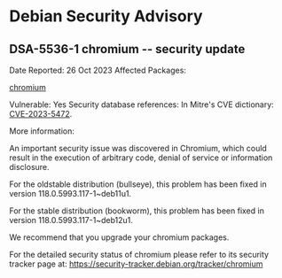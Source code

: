 
Debian Security Advisory
========================


DSA-5536-1 chromium -- security update
--------------------------------------



Date Reported:
26 Oct 2023
Affected Packages:

[chromium](https://packages.debian.org/src:chromium)

Vulnerable:
Yes
Security database references:
In Mitre's CVE dictionary: [CVE-2023-5472](https://security-tracker.debian.org/tracker/CVE-2023-5472).  

More information:

An important security issue was discovered in Chromium, which could result
in the execution of arbitrary code, denial of service or information
disclosure.


For the oldstable distribution (bullseye), this problem has been fixed
in version 118.0.5993.117-1~deb11u1.


For the stable distribution (bookworm), this problem has been fixed in
version 118.0.5993.117-1~deb12u1.


We recommend that you upgrade your chromium packages.


For the detailed security status of chromium please refer to
its security tracker page at:
<https://security-tracker.debian.org/tracker/chromium>





